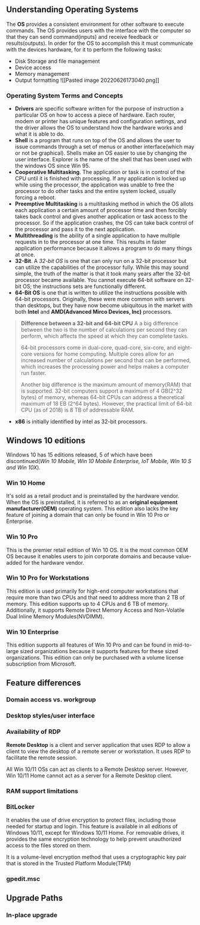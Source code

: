 ```toc
```
## Understanding Operating Systems
The **OS** provides a consistent environment for other software to execute commands. The OS provides users with the interface with the computer so that they can send command(inputs) and receive feedback or results(outputs). In order for the OS to accomplish this it must communicate with the devices hardware, for it to perform the following tasks:
- Disk Storage and file management
- Device access
- Memory management
- Output formatting
![[Pasted image 20220626173040.png]]

### Operating System Terms and Concepts
- **Drivers** are specific software written for the purpose of instruction a particular OS on how to access a piece of hardware. Each router, modem or printer has unique features and configuration settings, and the driver allows the OS to understand how the hardware works and what it is able to do.
- **Shell** is a program that runs on top of the OS and allows the user to issue commands through a set of menus or another interface(which may or not be graphical). Shells make an OS easier to use by changing the user interface. Explorer is the name of the shell that has been used with the windows OS since Win 95.
- **Cooperative Multitasking**. The application or task is in control of the CPU until it is finished with processing. If any application is locked up while using the processor, the application was unable to free the processor to do other tasks and the entire system locked, usually forcing a reboot.
- **Preemptive Multitasking** is a multitasking method in which the OS allots each application a certain amount of processor time and then forcibly takes back control and gives another application or task access to the processor. So if the application crashes, the OS can take back control of the processor and pass it to the next application.
- **Multithreading** is the ability of a single application to have multiple requests in to the processor at one time. This results in faster application performance because it allows a program to do many things at once.
- **32-Bit**. A <i>32-bit OS</i> is one that can only run on a 32-bit processor but can utilize the capabilities of the processor fully. While this may sound simple, the truth of the matter is that it took many years after the 32-bit processor became available.  You cannot execute 64-bit software on 32-bit OS; the instructions sets are functionally different.
- **64-Bit OS** is one that is written to utilize the instructions possible with 64-bit processors. Originally, these were more common with servers than desktops, but they have now become ubiquitous in the market with both **Intel** and **AMD(Advanced Mirco Devices, Inc)** processors.

> **Difference between a 32-bit and 64-bit CPU**
> A a big difference between the two is the number of calculations per second they can perform, which affects the speed at which they can complete tasks.
> 
> 64-bit processors come in dual-core, quad-core, six-core, and eight-core versions for home computing. Multiple cores allow for an increased number of calculations per second that can be performed, which increases the processing power and helps makes a computer run faster. 
> 
> Another big difference  is the maximum amount of memory(RAM) that is supported. 32-bit computers support a maximum of 4 GB(2^32 bytes) of memory, whereas 64-bit CPUs can address a theoretical maximum of 18 EB (2^64 bytes). However, the practical limit of 64-bit CPU (as of 2018) is 8 TB of addressable RAM.

- **x86** is initially identified by intel as 32-bit processors. 
## Windows 10 editions
Windows 10 has 15 editions released, 5 of which have been discontinued(<i>Win 10 Mobile, Win 10 Mobile Enterprise, IoT Mobile, Win 10 S and Win 10X</i>).

### Win 10 Home
It's sold as a retail product and is preinstalled by the hardware vendor. When the OS is preinstalled, it is referred to as an **original equipment manufacturer(OEM)** operating system. This edition also lacks the key feature of joining a domain that can only be found in Win 10 Pro or Enterprise.

### Win 10 Pro
This is the premier retail edition of Win 10 OS. It is the most common OEM OS because it enables users to join corporate domains and because value-added for the hardware vendor.

### Win 10 Pro for Workstations
This edition is used primarily for high-end computer workstations that require more than two CPUs and that need to address more than 2 TB of memory. This edition supports up to 4 CPUs and 6 TB of memory. Additionally, it supports Remote Direct Memory Access and Non-Volatile Dual Inline Memory Modules(NVDIMM).

### Win 10 Enterprise
This edition supports all features of Win 10 Pro and can be found in mid-to-large sized organizations because it supports features for these sized organizations. This edition can only be purchased with a volume license subscription from Microsoft. 

## Feature differences

### Domain access vs. workgroup

### Desktop styles/user interface

### Availability of RDP
**Remote Desktop** is a client and server application that uses RDP to allow a client to view the desktop of a remote server or workstation. It uses RDP to facilitate the remote session. 

All Win 10/11 OSs can act as clients to a Remote Desktop server. However, Win 10/11 Home cannot act as a server for a Remote Desktop client.
### RAM support limitations
### BitLocker
It enables the use of drive encryption to protect files, including those needed for startup and login. This feature is available in all editions of Windows 10/11, except for Windows 10/11 Home. For  removable drives, it provides the same encryption technology to help prevent unauthorized access to the files stored on them.

It is a volume-level encryption method that uses a cryptographic key pair that is stored in the Trusted Platform Module(TPM)

### gpedit.msc

## Upgrade Paths

### In-place upgrade

